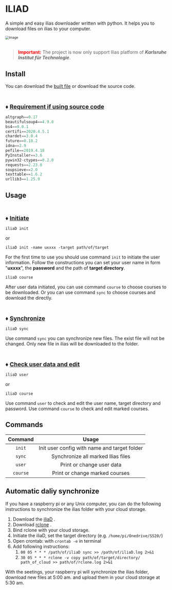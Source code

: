 # ILIAD

A simple and easy ilias downloader written with python. It helps you to download files on ilias to your computer.

<div align=""><img src="pic/titlr.png" alt="Image" style="zoom:70%;" /></div>
</br>

> **<font color="red">Important:</font>** The project is now only support Ilias platform of ***Karlsruhe Institut für Technologie***.


## Install 

You can download the [built file](https://github.com/cold-soda-jay/iliaD/releases) or download the source code.


</br>

<font size='4'>**&diams; <u>Requirement if using source code**</font></u>

```python
altgraph==0.17
beautifulsoup4==4.9.0
bs4==0.0.1
certifi==2020.4.5.1
chardet==3.0.4
future==0.18.2
idna==2.9
pefile==2019.4.18
PyInstaller==3.6
pywin32-ctypes==0.2.0
requests==2.23.0
soupsieve==2.0
texttable==1.6.2
urllib3==1.25.9
```
## Usage

</br>

<font size='4'>**&diams; <u>Initiate**</font></u>

``iliaD init`` 

or

``iliaD init -name uxxxx -target path/of/target``

For the first time to use you should use command ``init`` to initiate the user information. Follow the constructions you can set your user name in form "**uxxxx**", the **password** and the path of **target directory**.

``iliaD course``


After user data initiated, you can use command ``course`` to choose courses to be downloaded. Or you can use command ``sync`` to choose courses and download the directly.

</br>

<font size='4'>**&diams; <u>Synchronize**</font></u>

``iliaD sync``

Use command ``sync`` you can synchronize new files. The exist file will not be changed. Only new file in ilias will be downloaded to the folder.

</br>

<font size='4'>**&diams; <u>Check user data and edit**</font></u>

``iliaD user``

or

``iliaD course``

Use command ``user`` to check and edit the user name, target directory and password. Use command ``course`` to check and edit marked courses.


## Commands

|Command | Usage |
|:-:|:-:|
| ``init`` |Init user config with name and target folder |
|``sync`` |Synchronize all marked Ilias files |
|``user`` | Print or change user data|
|``course`` |Print or change marked courses |


## Automatic daliy synchronize

If you have a raspberry pi or any Unix computer, you can do the following instructions to synchronize the ilias folder with your cloud storage.

1. Download the [iliaD](https://github.com/cold-soda-jay/iliaD) .
2. Download [rclone](https://rclone.org/) .
3. Bind rclone with your cloud storage.
4. Initiate the iliaD, set the target directory (e.g. ``/home/pi/Onedrive/SS20/``)
5. Open crontab: with ``crontab -e`` in terminal
6. Add following instructions:
    1. ``00 05 * * * /path/of/iliaD sync >> /path/of/iliaD.log 2>&1``
    2. ``30 05 * * * rclone -v copy path/of/target/directory/ path_of_cloud >> path/of/rclone.log 2>&1``

With the seetings, your raspberry pi will synchronize the ilias folder, download new files at 5:00 am. and upload them in your cloud storage at 5:30 am.

